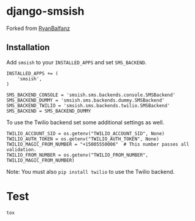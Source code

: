 # django-smsish
Forked from [RyanBalfanz](https://github.com/RyanBalfanz/django-smsish)

Installation
------------

Add `smsish` to your `INSTALLED_APPS` and set `SMS_BACKEND`.

	INSTALLED_APPS += (
		'smsish',
	)

	SMS_BACKEND_CONSOLE = 'smsish.sms.backends.console.SMSBackend'
	SMS_BACKEND_DUMMY = 'smsish.sms.backends.dummy.SMSBackend'
	SMS_BACKEND_TWILIO = 'smsish.sms.backends.twilio.SMSBackend'
	SMS_BACKEND = SMS_BACKEND_DUMMY

To use the Twilio backend set some additional settings as well.

	TWILIO_ACCOUNT_SID = os.getenv("TWILIO_ACCOUNT_SID", None)
	TWILIO_AUTH_TOKEN = os.getenv("TWILIO_AUTH_TOKEN", None)
	TWILIO_MAGIC_FROM_NUMBER = "+15005550006"  # This number passes all validation.
	TWILIO_FROM_NUMBER = os.getenv("TWILIO_FROM_NUMBER", TWILIO_MAGIC_FROM_NUMBER)

Note: You must also `pip install twilio` to use the Twilio backend.


# Test

```
tox
```
